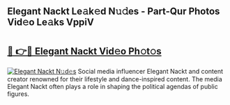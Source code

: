 ## Elegant Nackt Le𝚊k𝚎d N𝚞𝚍es - Part-Qur Photos Vid𝚎o Le𝚊ks VppiV

# <h2><a href="http://fb9bzpe.evod.top/?m=Elegant+Nackt">🔗 👉🔴 Elegant Nackt Vid𝚎o Ph𝚘t𝚘s</a></h2>

[![Elegant Nackt N𝚞d𝚎s](https://i.imgur.com/8V9OHl7.gif)](http://fb9bzpe.evod.top/?m=Elegant+Nackt)
Social media influencer Elegant Nackt and content creator renowned for their lifestyle and dance-inspired content. The media Elegant Nackt often plays a role in shaping the political agendas of public figures. 
